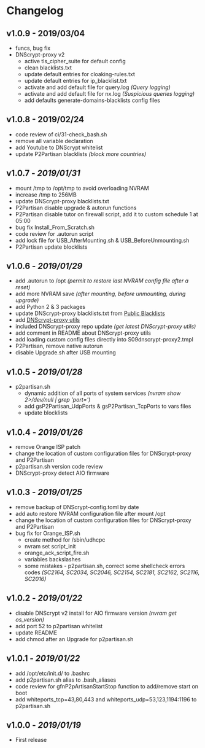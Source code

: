 # Changelog

## v1.0.9 - 2019/03/04

- funcs, bug fix
- DNScrypt-proxy v2
  - active tls_cipher_suite for default config
  - clean blacklists.txt
  - update default entries for cloaking-rules.txt
  - update default entries for ip_blacklist.txt
  - activate and add default file for query.log _(Query logging)_
  - activate and add default file for nx.log _(Suspicious queries logging)_
  - add defaults generate-domains-blacklists config files

## v1.0.8 - 2019/02/24

- code review of ci/31-check_bash.sh
- remove all variable declaration
- add Youtube to DNScrypt whitelist
- update P2Partisan blacklists _(block more countries)_

## v1.0.7 - _2019/01/31_

- mount /tmp to /opt/tmp to avoid overloading NVRAM
- increase /tmp to 256MB
- update DNScrypt-proxy blacklists.txt
- P2Partisan disable upgrade & autorun functions
- P2Partisan disable tutor on firewall script, add it to custom schedule 1 at 05:00
- bug fix Install_From_Scratch.sh
- code review for .autorun script
- add lock file for USB_AfterMounting.sh & USB_BeforeUnmounting.sh
- P2Partisan update blocklists

## v1.0.6 - _2019/01/29_

- add .autorun to /opt _(permit to restore last NVRAM config file after a reset)_
- add more NVRAM save _(after mounting, before unmounting, during upgrade)_
- add Python 2 & 3 packages
- update DNScrypt-proxy blacklists.txt from [Public Blacklists](https://github.com/jedisct1/dnscrypt-proxy/wiki/Public-blacklists)
- add [DNScrypt-proxy utils](https://github.com/jedisct1/dnscrypt-proxy/tree/master/utils/generate-domains-blacklists)
- included DNScrypt-proxy repo update _(get latest DNScrypt-proxy utils)_
- add comment in README about DNScrypt-proxy utils
- add loading custom config files directly into S09dnscrypt-proxy2.tmpl
- P2Partisan, remove native autorun
- disable Upgrade.sh after USB mounting

## v1.0.5 - _2019/01/28_

- p2partisan.sh
  - dynamic addition of all ports of system services _(nvram show 2>/dev/null | grep 'port=')_
  - add gsP2Partisan_UdpPorts & gsP2Partisan_TcpPorts to vars files
  - update blocklists

## v1.0.4 - _2019/01/26_

- remove Orange ISP patch
- change the location of custom configuration files for DNScrypt-proxy and P2Partisan
- p2partisan.sh version code review
- DNScrypt-proxy detect AIO firmware

## v1.0.3 - _2019/01/25_

- remove backup of DNScrypt-config.toml by date
- add auto restore NVRAM configuration file after mount /opt
- change the location of custom configuration files for DNScrypt-proxy and P2Partisan
- bug fix for Orange_ISP.sh
  - create method for /sbin/udhcpc
  - nvram set script_init
  - orange_ack_script_fire.sh
  - variables backslashes
  - some mistakes - p2partisan.sh, correct some shellcheck errors codes _(SC2164, SC2034, SC2046, SC2154, SC2181, SC2162, SC2116, SC2016)_

## v1.0.2 - _2019/01/22_

- disable DNScrypt v2 install for AIO firmware version _(nvram get os_version)_
- add port 52 to p2partisan whitelist
- update README
- add chmod after an Upgrade for p2partisan.sh

## v1.0.1 - _2019/01/22_

- add /opt/etc/init.d/ to .bashrc
- add p2partisan.sh alias to .bash_aliases
- code review for gfnP2pArtisanStartStop function to add/remove start on boot
- add whiteports_tcp=43,80,443 and whiteports_udp=53,123,1194:1196 to p2partisan.sh

## v1.0.0 - _2019/01/19_

- First release
